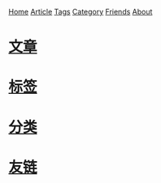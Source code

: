 <link rel="icon" type="image/png" href="https://s2.loli.net/2025/01/30/K52xe81PLsrQH3V.png">

[Home](./) [Article](./article) [Tags](./tags) [Category](./category) [Friends](./friends) [About](./about)

# [文章](./article)

# [标签](./tags)

# [分类](./category)

# [友链](./firends)

<script src="https://giscus.app/client.js"
        data-repo="awaidea/wintercat"
        data-repo-id="R_kgDONxxQ5w"
        data-category="Announcements"
        data-category-id="DIC_kwDONxxQ584CmeH5"
        data-mapping="url"
        data-strict="1"
        data-reactions-enabled="1"
        data-emit-metadata="1"
        data-input-position="top"
        data-theme="noborder_light"
        data-lang="zh-CN"
        data-loading="lazy"
        crossorigin="anonymous"
        async>
</script>


